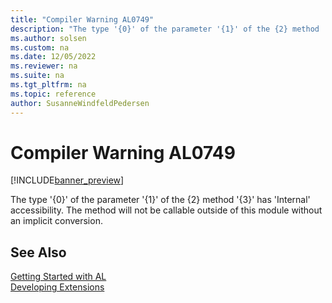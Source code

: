 ```yaml
---
title: "Compiler Warning AL0749"
description: "The type '{0}' of the parameter '{1}' of the {2} method '{3}' has 'Internal' accessibility."
ms.author: solsen
ms.custom: na
ms.date: 12/05/2022
ms.reviewer: na
ms.suite: na
ms.tgt_pltfrm: na
ms.topic: reference
author: SusanneWindfeldPedersen
---
```

[//]: # (START>DO_NOT_EDIT)
[//]: # (IMPORTANT:Do not edit any of the content between here and the END>DO_NOT_EDIT.)
[//]: # (Any modifications should be made in the .xml files in the ModernDev repo.)
# Compiler Warning AL0749

[!INCLUDE[banner_preview](../includes/banner_preview.md)]

The type '{0}' of the parameter '{1}' of the {2} method '{3}' has 'Internal' accessibility. The method will not be callable outside of this module without an implicit conversion.

[//]: # (IMPORTANT: END>DO_NOT_EDIT)
## See Also  
[Getting Started with AL](../devenv-get-started.md)  
[Developing Extensions](../devenv-dev-overview.md)  